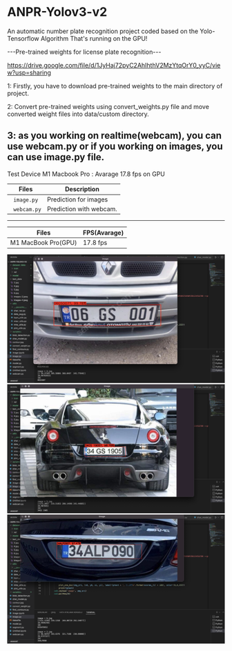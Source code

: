 # ANPR-Yolov3-v2
An automatic number plate recognition project coded based on the Yolo-Tensorflow Algorithm
That's running on the GPU!


---Pre-trained weights for license plate recognition---

https://drive.google.com/file/d/1JyHaj72pyC2AhIhthV2MzYtqOrY0_yyC/view?usp=sharing

1: Firstly, you have to download pre-trained weights to the main directory of project.

2: Convert pre-trained weights using convert_weights.py file and move converted weight files into data/custom directory.

3: as you working on realtime(webcam), you can use webcam.py or if you working on images, you can use image.py file.
----

Test Device M1 Macbook Pro : Avarage 17.8 fps on GPU

| Files      | Description                    |
| ------------- | ------------------------------ |
| ` image.py` | Prediction for images          |
| ` webcam.py`   | Prediction with webcam.        |

----

| Files      | FPS(Avarage)                    |
| ------------- | ------------------------------ |
| M1 MacBook Pro(GPU)  | 17.8 fps          |

![test image](https://github.com/berkayucerr/ANPR-Yolov3-v2/blob/main/Ekran%20Resmi%202022-04-18%2015.54.22.png?raw=true)
![test image](https://github.com/berkayucerr/ANPR-Yolov3-v2/blob/main/Ekran%20Resmi%202022-04-18%2015.54.41.png?raw=true)
![test image](https://github.com/berkayucerr/ANPR-Yolov3-v2/blob/main/Ekran%20Resmi%202022-04-18%2015.54.58.png?raw=true)
